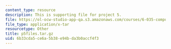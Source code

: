 ```yaml
---
content_type: resource
description: This is supporting file for project 5.
file: https://ol-ocw-studio-app-qa.s3.amazonaws.com/courses/6-035-computer-language-engineering-spring-2010/6b33cda5ce6a5b38e94bda3b0accf4f3_p5files.tar.gz
file_type: application/x-tar
resourcetype: Other
title: p5files.tar.gz
uid: 6b33cda5-ce6a-5b38-e94b-da3b0accf4f3
---
```


